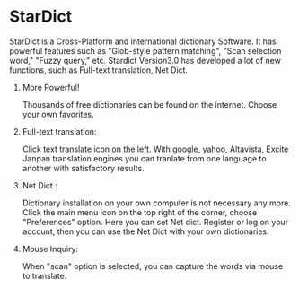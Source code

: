 # StarDict
StarDict is a Cross-Platform and international dictionary Software. It has powerful features such as "Glob-style pattern matching", "Scan selection word," "Fuzzy query," etc. Stardict Version3.0 has developed a lot of new functions, such as Full-text translation, Net Dict.

1. More Powerful!

    Thousands of free dictionaries can be found on the internet. Choose your own favorites. 

2. Full-text translation:

    Click text translate icon on the left. With google, yahoo, Altavista, Excite Janpan translation engines you can tranlate from one language to another with satisfactory results. 

3. Net Dict :

    Dictionary installation on your own computer is not necessary any more. Click the main menu icon on the top right of the corner, choose "Preferences" option. Here you can set Net dict. Register or log on your account, then you can use the Net Dict with your own dictionaries. 

4. Mouse Inquiry:

    When "scan" option is selected, you can capture the words via mouse to translate. 
